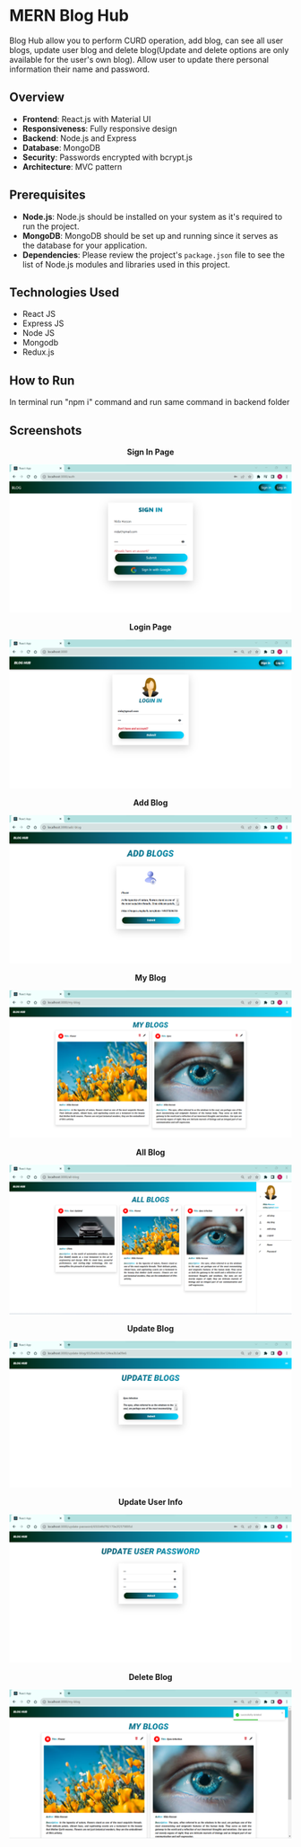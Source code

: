# MERN Blog Hub

Blog Hub allow you to perform CURD operation, add blog, can see all user blogs, update user blog and delete blog(Update and delete options are only available for the user's own blog). Allow user to update there personal information their name and password.

## Overview

- **Frontend**: React.js with Material UI
- **Responsiveness**: Fully responsive design
- **Backend**: Node.js and Express
- **Database**: MongoDB
- **Security**: Passwords encrypted with bcrypt.js
- **Architecture**: MVC pattern

## Prerequisites

- **Node.js**: Node.js should be installed on your system as it's required to run the project.
- **MongoDB**: MongoDB should be set up and running since it serves as the database for your application.
- **Dependencies**: Please review the project's `package.json` file to see the list of Node.js modules and libraries used in this project.

## Technologies Used
- React JS
- Express JS
- Node JS
- Mongodb
- Redux.js


## How to Run

In terminal run "npm i" command and run same command in backend folder


## Screenshots
<p align="center">
    <b>Sign In Page</b>
</p>

<img src="./client/screenshot/signin.png" alt="Main">


<p align="center">
    <b>Login Page</b>
</p>

<img src="./client/screenshot/login.png" alt="Main">

<p align="center">
    <b>Add Blog</b>
</p>

<img src="./client/screenshot/add.png" alt="Main">

<p align="center">
    <b>My Blog</b>
</p>

<img src="./client/screenshot/my.png" alt="Main">


<p align="center">
    <b>All Blog</b>
</p>

<img src="./client/screenshot/all.png" alt="Main">


<p align="center">
    <b>Update Blog</b>
</p>

<img src="./client/screenshot/update.png" alt="Main">

<p align="center">
    <b>Update User Info</b>
</p>

<img src="./client/screenshot/updatePassword.png" alt="Main">

<p align="center">
    <b>Delete Blog</b>
</p>

<img src="./client/screenshot/delete.png" alt="Main">


